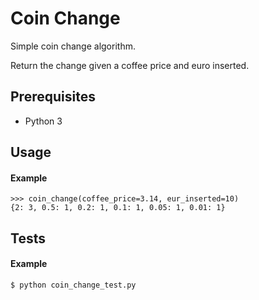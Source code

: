 # Coin Change

Simple coin change algorithm.

Return the change given a coffee price and euro inserted.

## Prerequisites

* Python 3

## Usage
#### Example
```
>>> coin_change(coffee_price=3.14, eur_inserted=10)
{2: 3, 0.5: 1, 0.2: 1, 0.1: 1, 0.05: 1, 0.01: 1}
```

## Tests
#### Example

```
$ python coin_change_test.py
```